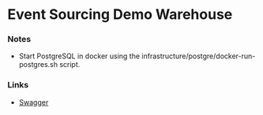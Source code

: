 # Event Sourcing Demo Warehouse

### Notes
 - Start PostgreSQL in docker using the infrastructure/postgre/docker-run-postgres.sh script.

### Links
 - [Swagger](http://localhost:8080/api/swagger-ui/index.html)
